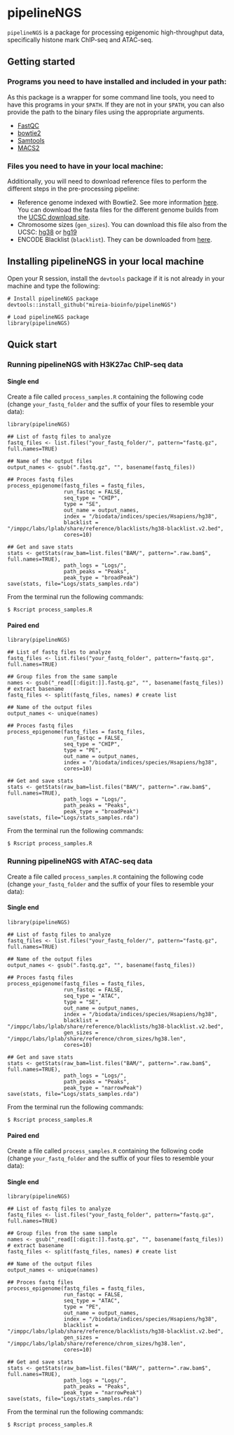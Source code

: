 # pipelineNGS
`pipelineNGS` is a package for processing epigenomic high-throughput data, specifically histone mark ChIP-seq and ATAC-seq.

## Getting started

### Programs you need to have installed and included in your path:

As this package is a wrapper for some command line tools, you need to have this programs in your `$PATH`. If they are not in your `$PATH`, you can also provide the path to the binary files using the appropriate arguments. 

- [FastQC](https://www.bioinformatics.babraham.ac.uk/projects/fastqc/)
- [bowtie2](http://bowtie-bio.sourceforge.net/bowtie2/index.shtml)
- [Samtools](http://www.htslib.org/)
- [MACS2](https://github.com/taoliu/MACS)

### Files you need to have in your local machine:

Additionally, you will need to download reference files to perform the different steps in the pre-processing pipeline:

- Reference genome indexed with Bowtie2. See more information [here](http://bowtie-bio.sourceforge.net/bowtie2/manual.shtml#indexing-a-reference-genome). You can download the fasta files for the different genome builds from the [UCSC download site](https://hgdownload.soe.ucsc.edu/downloads.html#human).
- Chromosome sizes (`gen_sizes`). You can download this file also from the UCSC: [hg38](https://hgdownload.cse.ucsc.edu/goldenPath/hg38/bigZips/hg38.chrom.sizes) or [hg19](https://hgdownload.cse.ucsc.edu/goldenPath/hg19/bigZips/hg19.chrom.sizes)
- ENCODE Blacklist (`blacklist`). They can be downloaded from [here](https://sites.google.com/site/anshulkundaje/projects/blacklists).

## Installing pipelineNGS in your local machine

Open your R session, install the `devtools` package if it is not already in your machine and type the following:

```
# Install pipelineNGS package
devtools::install_github("mireia-bioinfo/pipelineNGS")

# Load pipelineNGS package
library(pipelineNGS)
```

## Quick start

### Running pipelineNGS with H3K27ac ChIP-seq data

#### Single end

Create a file called `process_samples.R` containing the following code (change `your_fastq_folder` and the suffix of your files to resemble your data):

```
library(pipelineNGS)

## List of fastq files to analyze
fastq_files <- list.files("your_fastq_folder/", pattern="fastq.gz", full.names=TRUE)

## Name of the output files
output_names <- gsub(".fastq.gz", "", basename(fastq_files))

## Proces fastq files
process_epigenome(fastq_files = fastq_files,
                  run_fastqc = FALSE,
                  seq_type = "CHIP",
                  type = "SE",
                  out_name = output_names,
                  index = "/biodata/indices/species/Hsapiens/hg38",
                  blacklist = "/imppc/labs/lplab/share/reference/blacklists/hg38-blacklist.v2.bed",
                  cores=10)
                  
## Get and save stats
stats <- getStats(raw_bam=list.files("BAM/", pattern=".raw.bam$", full.names=TRUE),
                  path_logs = "Logs/",
                  path_peaks = "Peaks",
                  peak_type = "broadPeak") 
save(stats, file="Logs/stats_samples.rda")
```

From the terminal run the following commands: 

```
$ Rscript process_samples.R
```

#### Paired end

```
library(pipelineNGS)

## List of fastq files to analyze
fastq_files <- list.files("your_fastq_folder", pattern="fastq.gz", full.names=TRUE)

## Group files from the same sample
names <- gsub("_read[[:digit:]].fastq.gz", "", basename(fastq_files)) # extract basename
fastq_files <- split(fastq_files, names) # create list

## Name of the output files
output_names <- unique(names)

## Proces fastq files
process_epigenome(fastq_files = fastq_files,
                  run_fastqc = FALSE,
                  seq_type = "CHIP",
                  type = "PE",
                  out_name = output_names,
                  index = "/biodata/indices/species/Hsapiens/hg38",
                  cores=10)
                  
## Get and save stats
stats <- getStats(raw_bam=list.files("BAM/", pattern=".raw.bam$", full.names=TRUE),
                  path_logs = "Logs/",
                  path_peaks = "Peaks",
                  peak_type = "broadPeak") 
save(stats, file="Logs/stats_samples.rda")
```

From the terminal run the following commands: 

```
$ Rscript process_samples.R
```

### Running pipelineNGS with ATAC-seq data

Create a file called `process_samples.R` containing the following code (change `your_fastq_folder` and the suffix of your files to resemble your data):

#### Single end

```
library(pipelineNGS)

## List of fastq files to analyze
fastq_files <- list.files("your_fastq_folder/", pattern="fastq.gz", full.names=TRUE)

## Name of the output files
output_names <- gsub(".fastq.gz", "", basename(fastq_files))

## Proces fastq files
process_epigenome(fastq_files = fastq_files,
                  run_fastqc = FALSE,
                  seq_type = "ATAC",
                  type = "SE",
                  out_name = output_names,
                  index = "/biodata/indices/species/Hsapiens/hg38",
                  blacklist = "/imppc/labs/lplab/share/reference/blacklists/hg38-blacklist.v2.bed",
                  gen_sizes = "/imppc/labs/lplab/share/reference/chrom_sizes/hg38.len",
                  cores=10)

## Get and save stats
stats <- getStats(raw_bam=list.files("BAM/", pattern=".raw.bam$", full.names=TRUE),
                  path_logs = "Logs/",
                  path_peaks = "Peaks",
                  peak_type = "narrowPeak") 
save(stats, file="Logs/stats_samples.rda")
```

From the terminal run the following commands: 

```
$ Rscript process_samples.R
```

#### Paired end


Create a file called `process_samples.R` containing the following code (change `your_fastq_folder` and the suffix of your files to resemble your data):

#### Single end

```
library(pipelineNGS)

## List of fastq files to analyze
fastq_files <- list.files("your_fastq_folder", pattern="fastq.gz", full.names=TRUE)

## Group files from the same sample
names <- gsub("_read[[:digit:]].fastq.gz", "", basename(fastq_files)) # extract basename
fastq_files <- split(fastq_files, names) # create list

## Name of the output files
output_names <- unique(names)

## Proces fastq files
process_epigenome(fastq_files = fastq_files,
                  run_fastqc = FALSE,
                  seq_type = "ATAC",
                  type = "PE",
                  out_name = output_names,
                  index = "/biodata/indices/species/Hsapiens/hg38",
                  blacklist = "/imppc/labs/lplab/share/reference/blacklists/hg38-blacklist.v2.bed",
                  gen_sizes = "/imppc/labs/lplab/share/reference/chrom_sizes/hg38.len",
                  cores=10)

## Get and save stats
stats <- getStats(raw_bam=list.files("BAM/", pattern=".raw.bam$", full.names=TRUE),
                  path_logs = "Logs/",
                  path_peaks = "Peaks",
                  peak_type = "narrowPeak") 
save(stats, file="Logs/stats_samples.rda")
```

From the terminal run the following commands: 

```
$ Rscript process_samples.R
```

